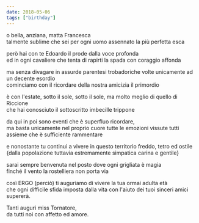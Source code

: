 ```yaml
---
date: 2018-05-06
tags: ["birthday"]
---
```

o bella, anziana, matta Francesca   
talmente sublime che sei per ogni uomo assennato la più perfetta esca

però hai con te Edoardo il prode dalla voce profonda   
ed in ogni cavaliere che tenta di rapirti la spada con coraggio affonda

ma senza divagare in assurde parentesi trobadoriche volte unicamente ad un decente esordio   
cominciamo con il ricordare della nostra amicizia il primordio

è con l'estate, sotto il sole, sotto il sole, ma molto meglio di quello di Riccione   
che hai conosciuto il sottoscritto imbecille trippone

da qui in poi sono eventi che è superfluo ricordare,   
ma basta unicamente nel proprio cuore tutte le emozioni vissute tutti assieme che è sufficiente rammentare

e nonostante tu continui a vivere in questo territorio freddo, tetro ed ostile   
{dalla popolazione tuttavia estremamente simpatica carina e gentile}

sarai sempre benvenuta nel posto dove ogni grigliata è magia   
finché il vento la rostelliera non porta via

così ERGO (perciò) ti auguriamo di vivere la tua ormai adulta età   
che ogni difficile sfida imposta dalla vita con l'aiuto dei tuoi sinceri amici supererà.

Tanti auguri miss Tornatore,   
da tutti noi con affetto ed amore.
